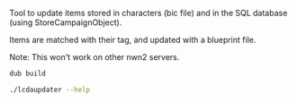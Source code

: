 Tool to update items stored in characters (bic file) and in the SQL database (using StoreCampaignObject).

Items are matched with their tag, and updated with a blueprint file.

Note: This won't work on other nwn2 servers.

```sh
dub build

./lcdaupdater --help
```